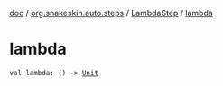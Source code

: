 [doc](../../index.md) / [org.snakeskin.auto.steps](../index.md) / [LambdaStep](index.md) / [lambda](./lambda.md)

# lambda

`val lambda: () -> `[`Unit`](https://kotlinlang.org/api/latest/jvm/stdlib/kotlin/-unit/index.html)